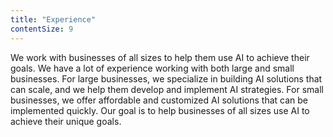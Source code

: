 ```yaml
---
title: "Experience"
contentSize: 9
---
```


We work with businesses of all sizes to help them use AI to achieve their goals. We have 
a lot of experience working with both large and small businesses. For large businesses, 
we specialize in building AI solutions that can scale, and we help them develop and 
implement AI strategies. For small businesses, we offer affordable and customized AI 
solutions that can be implemented quickly. Our goal is to help businesses of all sizes use 
AI to achieve their unique goals.
